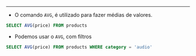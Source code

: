 ___
- O comando `AVG`, é utilizado para fazer médias de valores.
```sql
SELECT AVG(price) FROM products
```
- Podemos usar o `AVG`, com filtros
```sql
SELECT AVG(price) FROM products WHERE category = 'audio'
```